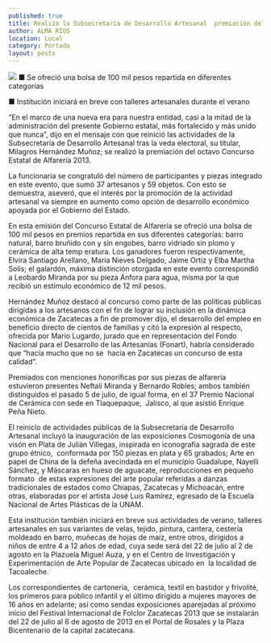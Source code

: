 ```yaml
---
published: true
title: Realiza la Subsecretaría de Desarrollo Artesanal  premiación del Concurso Estatal de Alfarería
author: ALMA RIOS
location: Local
category: Portada
layout: posts
---
```


![](http://i.imgur.com/9XML08Lm.jpg)
■ Se ofreció una bolsa de 100 mil pesos repartida en diferentes categorías

■ Institución iniciará en breve con talleres artesanales durante el verano

“En el marco de una nueva era para nuestra entidad, casi a la mitad de la administración del presente Gobierno estatal, más fortalecido y más unido que nunca”, dijo en el mensaje con que reinició las actividades de la Subsecretaría de Desarrollo Artesanal tras la veda electoral, su titular,  Milagros Hernández Muñoz; se realizó la premiación del octavo Concurso Estatal de Alfarería 2013.

La funcionaria se congratuló del número de participantes y piezas integrado en este evento, que sumó 37 artesanos y 59 objetos. Con esto se demuestra,  aseveró, que el interés por la promoción de la actividad artesanal va siempre en aumento como opción de desarrollo económico apoyada por el Gobierno del Estado.

En esta emisión del Concurso Estatal de Alfarería se ofreció una bolsa de 100 mil pesos en premios repartida en sus diferentes categorías: barro natural, barro bruñido con y sin engobes, barro vidriado sin plomo y cerámica de alta temp
eratura.
Los ganadores fueron respectivamente, Elvira Santiago Arellano, María Nieves Delgado, Jaime Ortiz y Elba Martha Solís; el galardón, máxima distinción otorgada en este evento correspondió a Leobardo Miranda por su pieza Ánfora para agua, misma por la que recibió un estímulo económico de 12 mil pesos.

Hernández Muñoz destacó al concurso como parte de las políticas públicas dirigidas a los artesanos con el fin de lograr su inclusión en la dinámica económica de Zacatecas a fin de promover dijo, el desarrollo del empleo en beneficio directo de cientos de familias y citó la expresión al respecto, ofrecida por Mario Lugardo, jurado que en representación del Fondo Nacional para el Desarrollo de las Artesanías (Fonart), habría considerado que “hacía mucho que no se  hacía en Zacatecas un concurso de esta calidad”.

Premiados con menciones honoríficas por sus piezas de alfarería estuvieron presentes Neftalí Miranda y Bernardo Robles; ambos también distinguidos el pasado 5 de julio, de igual forma, en el 37 Premio Nacional de Cerámica con sede en Tlaquepaque,  Jalisco, al que asistió Enrique Peña Nieto.

El reinicio de actividades públicas de la Subsecretaría de Desarrollo Artesanal incluyó la inauguración de las exposiciones Cosmogonía de una visón en Plata de Julián Villegas, inspirada en iconografía sagrada de este grupo étnico,  conformada por 150 piezas en plata y 65 grabados; Arte en papel de China de la defeña avecindada en el municipio Guadalupe, Nayelli Sánchez, y Máscaras en hueso de aguacate, reproducciones en pequeño formato  de estas expresiones del arte popular referidas a danzas tradicionales de estados como Chiapas, Zacatecas y Michoacán, entre otras, elaboradas por el artista José Luis Ramírez, egresado de la Escuela Nacional de Artes Plásticas de la UNAM.

Esta institución también iniciará en breve sus actividades de verano, talleres artesanales en sus variantes de velas, tejido, pintura, cantera, cestería moldeado en barro, muñecas de hojas de maíz, entre otros, dirigidos a niños de entre 4 a 12 años de edad, cuya sede será del 22 de julio al 2 de agosto en la Plazuela Miguel Auza, y en el Centro de Investigación y Experimentación de Arte Popular de Zacatecas ubicado en  la localidad de Tacoaleche. 

Los correspondientes de cartonería,  cerámica, textil en bastidor y frivolité, los primeros para público infantil y el último dirigido a mujeres mayores de 16 años en adelante; así como sendas exposiciones aparejadas al próximo inicio del Festival Internacional de Folclor Zacatecas 2013 que se instalarán del 22 de julio al 6 de agosto de 2013 en el Portal de Rosales y la Plaza Bicentenario de la capital zacatecana.
